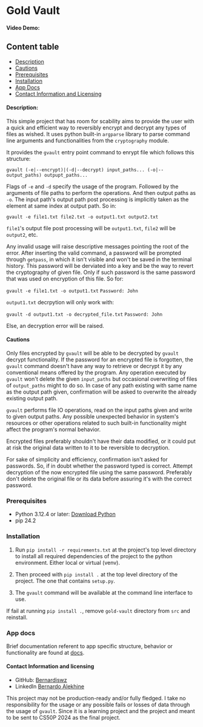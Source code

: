 # Gold Vault #
#### Video Demo:  <URL HERE> ####
## Content table ##
+ [Description](#description)
+ [Cautions](#cautions)
+ [Prerequisites](#prerequisites)
+ [Installation](#installation)
+ [App Docs](#app-docs)
+ [Contact Information and Licensing](#contact-information-and-licensing)

#### Description: ####
This simple project that has room for scability aims to provide the user with a quick and efficient way to reversibly
encrypt and decrypt any types of files as wished. It uses python built-in `argparse` library to parse command line
arguments and functionalities from the `cryptography` module.

It provides the `gvault` entry point command to enrypt file which follows this structure:

`gvault (-e|--encrypt)|(-d|--decrypt) input_paths... (-o|--output_paths) outpupt_paths...`

Flags of `-e` and `-d` specify the usage of the program. Followed by the arguments of file paths to perform the
operations. And then output paths as `-o`. The input path's output path post processing is implicitly taken as the 
element at same index at output path. So in:

`gvault -e file1.txt file2.txt -o output1.txt output2.txt`

`file1`'s output file post processing will be `output1.txt`, `file2` will be `output2`, etc.

Any invalid usage will raise descriptive messages pointing the root of the error. After inserting the valid command,
a password will be prompted through `getpass`, in which it isn't visible and won't be saved in the terminal history.
This password will be derviated into a key and be the way to revert the cryptography of given file. Only if such
password is the same password that was used on encryption of this file. So for:

`gvault -e file1.txt -o output1.txt`
`Password: John`

`output1.txt` decrpytion will only work with:

`gvault -d output1.txt -o decrypted_file.txt`
`Password: John`

Else, an decryption error will be raised.

#### Cautions ####
Only files encrypted by `gvault` will be able to be decrypted by `gvault` decrypt functionality. If the password for an
encrypted file is forgotten, the `gvault` command doesn't have any way to retrieve or decrypt it by any conventional
means offered by the program. Any operation executed by `gvault` won't delete the given `input_paths` but occasional
overwriting of files of `output_paths` might to do so. In case of any path existing with same name as the output path
given, confirmation will be asked to overwrite the already existing output path.

`gvault` performs file IO operations, read on the input paths given and write to given output paths. Any possible
unexpected behavior in system's resources or other operations related to such built-in functionality might affect the
program's normal behavior.

Encrypted files preferably shouldn't have their data modified, or it could put at risk the original data written to it 
to be reversible to decryption.

For sake of simplicity and efficiency, confirmation isn't asked for passwords. So, if in doubt whether the password
typed is correct. Attempt decryption of the now encrypted file using the same password. Preferably don't delete the
original file or its data before assuring it's with the correct password.

### Prerequisites ###
+ Python 3.12.4 or later: [Download Python](https://www.python.org/downloads/)
+ pip 24.2

### Installation ###
1. Run `pip install -r requirements.txt` at the project's top level directory to install all required dependencies of
the project to the python environment. Either local or virtual (venv).

2. Then proceed with `pip install .` at the top level directory of the project. The one that contains `setup.py`.

3. The `gvault` command will be available at the command line interface to use.

If fail at running `pip install .`, remove `gold-vault` directory from `src` and reinstall.

### App docs ###
Brief documentation referent to app specific structure, behavior or functionality are found at [docs](docs/).

#### Contact Information and licensing ####
+ GitHub: [Bernardiswz](https://github.com/Bernardiswz)
+ LinkedIn [Bernardo Alekhine](https://www.linkedin.com/in/bernardo-alekhine-461791299)

This project may not be production-ready and/or fully fledged.
I take no responsibility for the usage or any possible fails or losses of data through the usage of `gvault`. Since it
is a learning project and the project and meant to be sent to CS50P 2024 as the final project.
